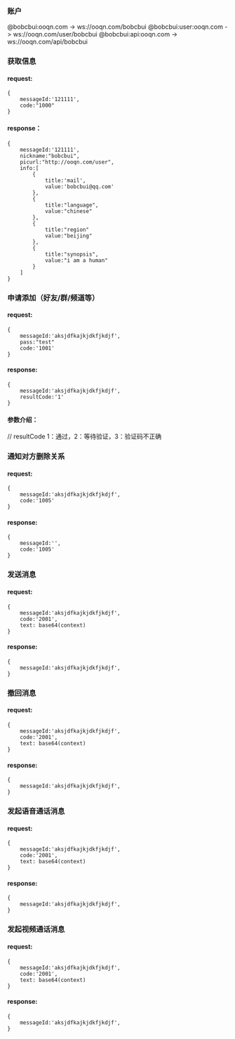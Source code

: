 ### 账户
@bobcbui:ooqn.com -> ws://ooqn.com/bobcbui
@bobcbui:user:ooqn.com -> ws://ooqn.com/user/bobcbui
@bobcbui:api:ooqn.com -> ws://ooqn.com/api/bobcbui

### 获取信息
#### request:
```
{
    messageId:'121111',
    code:"1000"
}
```
#### response：
```
{
    messageId:'121111',
    nickname:"bobcbui",
    picurl:"http://ooqn.com/user",
    info:[
        {
            title:'mail',
            value:'bobcbui@qq.com'
        },
        {
            title:"language",
            value:"chinese"
        },
        {
            title:"region"
            value:"beijing"
        },
        {
            title:"synopsis",
            value:"i am a human"
        }
    ]
}
```
### 申请添加（好友/群/频道等）
#### request:
```
{
    messageId:'aksjdfkajkjdkfjkdjf',
    pass:"test"
    code:'1001'
}
```
#### response:
```
{
    messageId:'aksjdfkajkjdkfjkdjf',
    resultCode:'1'
}
```
#### 参数介绍：
// resultCode 1：通过，2：等待验证，3：验证码不正确

### 通知对方删除关系
#### request:
```
{
    messageId:'aksjdfkajkjdkfjkdjf',
    code:'1005'
}
```
#### response:
```
{
    messageId:'',
    code:'1005'
}
```

### 发送消息
#### request:
```
{
    messageId:'aksjdfkajkjdkfjkdjf',
    code:'2001',
    text: base64(context)
}
```
#### response:
```
{
    messageId:'aksjdfkajkjdkfjkdjf',
}
```
### 撤回消息
#### request:
```
{
    messageId:'aksjdfkajkjdkfjkdjf',
    code:'2001',
    text: base64(context)
}
```
#### response:
```
{
    messageId:'aksjdfkajkjdkfjkdjf',
}
```

### 发起语音通话消息
#### request:
```
{
    messageId:'aksjdfkajkjdkfjkdjf',
    code:'2001',
    text: base64(context)
}
```
#### response:
```
{
    messageId:'aksjdfkajkjdkfjkdjf',
}
```
### 发起视频通话消息
#### request:
```
{
    messageId:'aksjdfkajkjdkfjkdjf',
    code:'2001',
    text: base64(context)
}
```
#### response:
```
{
    messageId:'aksjdfkajkjdkfjkdjf',
}
```
